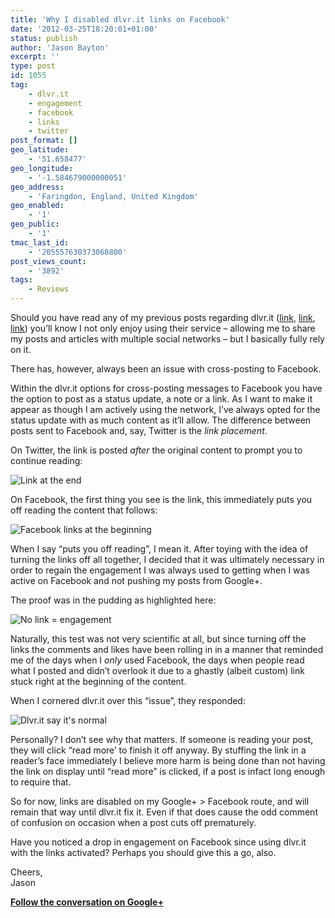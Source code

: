 ```yaml
---
title: 'Why I disabled dlvr.it links on Facebook'
date: '2012-03-25T18:20:01+01:00'
status: publish
author: 'Jason Bayton'
excerpt: ''
type: post
id: 1055
tag:
    - dlvr.it
    - engagement
    - facebook
    - links
    - twitter
post_format: []
geo_latitude:
    - '51.658477'
geo_longitude:
    - '-1.584679000000051'
geo_address:
    - 'Faringdon, England, United Kingdom'
geo_enabled:
    - '1'
geo_public:
    - '1'
tmac_last_id:
    - '205557630373068800'
post_views_count:
    - '3892'
tags:
    - Reviews
---
```

Should you have read any of my previous posts regarding dlvr.it ([link](/2011/08/push-your-google-posts-to-twitter-and-facebook/ "Push your Google+ posts to Twitter and Facebook"), [link](/2011/05/pushing-buzz-to-twitter-with-dlvr-it/ "Pushing Buzz to Twitter with dlvr.it"), [link](/2011/05/managing-your-social-outreach-with-dlvr-it/ "Managing your social outreach with dlvr.it")) you’ll know I not only enjoy using their service – allowing me to share my posts and articles with multiple social networks – but I basically fully rely on it.

There has, however, always been an issue with cross-posting to Facebook.

Within the dlvr.it options for cross-posting messages to Facebook you have the option to post as a status update, a note or a link. As I want to make it appear as though I am actively using the network, I’ve always opted for the status update with as much content as it’ll allow. The difference between posts sent to Facebook and, say, Twitter is the *link placement*.

On Twitter, the link is posted *after* the original content to prompt you to continue reading:

![Link at the end](https://bucket.bayton.uk-lon1.upcloudobjects.com/uploads/2012/03/Capture1.png "Twitter")

On Facebook, the first thing you see is the link, this immediately puts you off reading the content that follows:

![Facebook links at the beginning](https://bucket.bayton.uk-lon1.upcloudobjects.com/uploads/2012/03/Capture2.png "Facebook fail")

When I say “puts you off reading”, I mean it. After toying with the idea of turning the links off all together, I decided that it was ultimately necessary in order to regain the engagement I was always used to getting when I was active on Facebook and not pushing my posts from Google+.

The proof was in the pudding as highlighted here:

![No link = engagement](https://bucket.bayton.uk-lon1.upcloudobjects.com/uploads/2012/03/Capture3.png "Facebook Win")

Naturally, this test was not very scientific at all, but since turning off the links the comments and likes have been rolling in in a manner that reminded me of the days when I *only* used Facebook, the days when people read what I posted and didn’t overlook it due to a ghastly (albeit custom) link stuck right at the beginning of the content.

When I cornered dlvr.it over this “issue”, they responded:

![Dlvr.it say it's normal](https://bucket.bayton.uk-lon1.upcloudobjects.com/uploads/2012/03/Capture4.png "Dlvr.it response")

Personally? I don’t see why that matters. If someone is reading your post, they will click “read more’ to finish it off anyway. By stuffing the link in a reader’s face immediately I believe more harm is being done than not having the link on display until “read more” is clicked, if a post is infact long enough to require that.

So for now, links are disabled on my Google+ &gt; Facebook route, and will remain that way until dlvr.it fix it. Even if that does cause the odd comment of confusion on occasion when a post cuts off prematurely.

Have you noticed a drop in engagement on Facebook since using dlvr.it with the links activated? Perhaps you should give this a go, also.

Cheers,  
Jason

**[Follow the conversation on Google+](https://plus.google.com/105616249858609350212/posts/QkQXyF6682z "Why I disabled dlvr.it links on Facebook")**